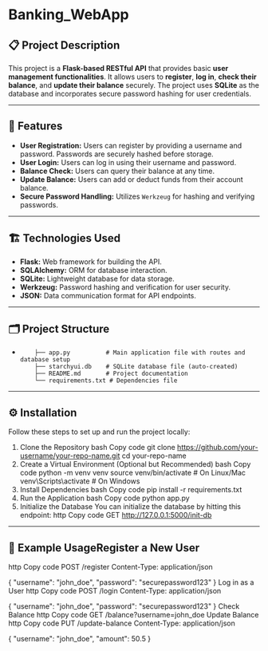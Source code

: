 # Banking_WebApp

## 📋 Project Description  
This project is a **Flask-based RESTful API** that provides basic **user management functionalities**. It allows users to **register**, **log in**, **check their balance**, and **update their balance** securely. The project uses **SQLite** as the database and incorporates secure password hashing for user credentials.

---

## 🚀 Features  
- **User Registration:** Users can register by providing a username and password. Passwords are securely hashed before storage.  
- **User Login:** Users can log in using their username and password.  
- **Balance Check:** Users can query their balance at any time.  
- **Update Balance:** Users can add or deduct funds from their account balance.  
- **Secure Password Handling:** Utilizes `Werkzeug` for hashing and verifying passwords.  

---

## 🏗️ Technologies Used  
- **Flask:** Web framework for building the API.  
- **SQLAlchemy:** ORM for database interaction.  
- **SQLite:** Lightweight database for data storage.  
- **Werkzeug:** Password hashing and verification for user security.  
- **JSON:** Data communication format for API endpoints.  

---

## 🗂️ Project Structure 
-
    ```plaintext
        ├── app.py          # Main application file with routes and database setup
        ├── starchyui.db    # SQLite database file (auto-created)
        ├── README.md       # Project documentation
        └── requirements.txt # Dependencies file

---

## ⚙️ Installation
Follow these steps to set up and run the project locally:
1. Clone the Repository
bash
Copy code
git clone https://github.com/your-username/your-repo-name.git
cd your-repo-name
2. Create a Virtual Environment (Optional but Recommended)
bash
Copy code
python -m venv venv
source venv/bin/activate  # On Linux/Mac
venv\Scripts\activate     # On Windows
3. Install Dependencies
bash
Copy code
pip install -r requirements.txt
4. Run the Application
bash
Copy code
python app.py
5. Initialize the Database
You can initialize the database by hitting this endpoint:
http
Copy code
GET http://127.0.0.1:5000/init-db

---

## 📝 Example UsageRegister a New User
http
Copy code
POST /register
Content-Type: application/json

{
    "username": "john_doe",
    "password": "securepassword123"
}
Log in as a User
http
Copy code
POST /login
Content-Type: application/json

{
    "username": "john_doe",
    "password": "securepassword123"
}
Check Balance
http
Copy code
GET /balance?username=john_doe
Update Balance
http
Copy code
PUT /update-balance
Content-Type: application/json

{
    "username": "john_doe",
    "amount": 50.5
}
